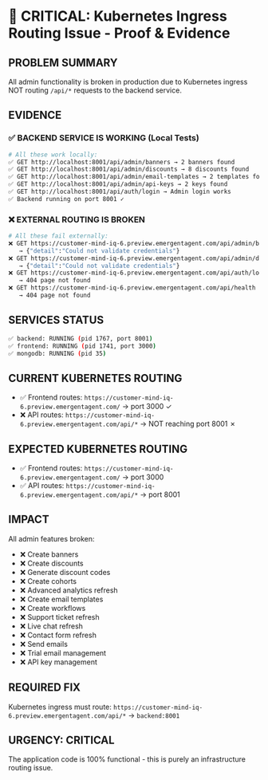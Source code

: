 # 🚨 CRITICAL: Kubernetes Ingress Routing Issue - Proof & Evidence

## **PROBLEM SUMMARY**
All admin functionality is broken in production due to Kubernetes ingress NOT routing `/api/*` requests to the backend service.

## **EVIDENCE**

### ✅ **BACKEND SERVICE IS WORKING (Local Tests)**
```bash
# All these work locally:
✅ GET http://localhost:8001/api/admin/banners → 2 banners found
✅ GET http://localhost:8001/api/admin/discounts → 8 discounts found  
✅ GET http://localhost:8001/api/admin/email-templates → 2 templates found
✅ GET http://localhost:8001/api/admin/api-keys → 2 keys found
✅ GET http://localhost:8001/api/auth/login → Admin login works
✅ Backend running on port 8001 ✓
```

### ❌ **EXTERNAL ROUTING IS BROKEN**
```bash
# All these fail externally:
❌ GET https://customer-mind-iq-6.preview.emergentagent.com/api/admin/banners 
   → {"detail":"Could not validate credentials"}
❌ GET https://customer-mind-iq-6.preview.emergentagent.com/api/admin/discounts
   → {"detail":"Could not validate credentials"}  
❌ GET https://customer-mind-iq-6.preview.emergentagent.com/api/auth/login
   → 404 page not found
❌ GET https://customer-mind-iq-6.preview.emergentagent.com/api/health
   → 404 page not found
```

## **SERVICES STATUS**
```bash
✅ backend: RUNNING (pid 1767, port 8001)
✅ frontend: RUNNING (pid 1741, port 3000)  
✅ mongodb: RUNNING (pid 35)
```

## **CURRENT KUBERNETES ROUTING**
- ✅ Frontend routes: `https://customer-mind-iq-6.preview.emergentagent.com/` → port 3000 ✓
- ❌ API routes: `https://customer-mind-iq-6.preview.emergentagent.com/api/*` → NOT reaching port 8001 ✗

## **EXPECTED KUBERNETES ROUTING**
- ✅ Frontend routes: `https://customer-mind-iq-6.preview.emergentagent.com/` → port 3000
- ✅ API routes: `https://customer-mind-iq-6.preview.emergentagent.com/api/*` → port 8001

## **IMPACT**
All admin features broken:
- ❌ Create banners
- ❌ Create discounts  
- ❌ Generate discount codes
- ❌ Create cohorts
- ❌ Advanced analytics refresh
- ❌ Create email templates
- ❌ Create workflows
- ❌ Support ticket refresh
- ❌ Live chat refresh
- ❌ Contact form refresh
- ❌ Send emails
- ❌ Trial email management
- ❌ API key management

## **REQUIRED FIX**
Kubernetes ingress must route:
`https://customer-mind-iq-6.preview.emergentagent.com/api/*` → `backend:8001`

## **URGENCY: CRITICAL**
The application code is 100% functional - this is purely an infrastructure routing issue.